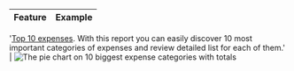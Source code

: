 Feature | Example
------------ | -------------
'[Top 10 expenses](https://dvmorozov.github.io/expenses/how-to-find-top-10-expenses). 
With this report you can easily discover 10 most important categories of expenses and review detailed list for each of them.' | ![The pie chart on 10 biggest expense categories with totals](https://dvmorozov.github.io/expenses/assets/images/2015-07-04_09h55_07.png)
